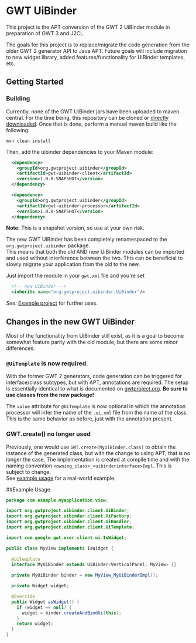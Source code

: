 # GWT UiBinder

This project is the APT conversion of the GWT 2 UiBinder module in preparation of GWT 3 and J2CL.

The goals for this project is to replace/migrate the code generation from the older GWT 2 generator
API to Java APT.  Future goals will include migration to new widget library, added 
features/functionality for UiBinder templates, etc.

## Getting Started

### Building

Currently, none of the GWT UiBinder jars have been uploaded to maven central.  For the time being, 
this repository can be cloned or 
[directly downloaded](https://github.com/Vertispan/gwt-uibinder/archive/master.zip). Once that is 
done, perform a manual maven build like the following:

`mvn clean install`

Then, add the uibinder dependencies to your Maven module:

```xml
  <dependency>
    <groupId>org.gwtproject.uibinder</groupId>
    <artifactId>gwt-uibinder-client</artifactId>
    <version>1.0.0-SNAPSHOT</version>  
  </dependency>

  <dependency>
    <groupId>org.gwtproject.uibinder</groupId>
    <artifactId>gwt-uibinder-processor</artifactId>
    <version>1.0.0-SNAPSHOT</version>  
  </dependency>
```

**Note:** This is a snapshot version, so use at your own risk.

The new GWT UiBinder has been completely renamespaced to the `org.gwtproject.uibinder` package.  
This means that both the old AND new UiBinder modules can be imported and used without interference
between the two.  This can be beneficial to slowly migrate your application from the old to the new.

Just import the module in your `gwt.xml` file and you're set
```xml
  <!-- new UiBinder -->
  <inherits name="org.gwtproject.uibinder.UiBinder"/>
```

*See:* [Example project](https://github.com/Vertispan/gwt-uibinder/tree/master/gwt-uibinder-example) 
for further uses.  

## Changes in the new GWT UiBinder

Most of the functionality from UiBinder still exist, as it is a goal to become somewhat feature 
parity with the old module, but there are some minor differences.

### `@UiTemplate` is now required.

With the former GWT 2 generators, code generation can be triggered for interface/class subtypes, 
but with APT, annotations are required.   The setup is essentially identical to what is documented
on [gwtproject.org](http://www.gwtproject.org/doc/latest/DevGuideUiBinder.html).  **Be sure to use
classes from the new package!**

The `value` attribute for `@UiTemplate` is now optional in which the annotation processor will infer
the name of the `.ui.xml` file from the name of the class.  This is the same behavior as before, just
with the annotation present.

### GWT.create() no longer used

Previously, one would use `GWT.create(MyUiBinder.class)` to obtain the instance of the generated
class, but with the change to using APT, that is no longer the case.  The implementation is created
at compile time and with the naming convention `<owning_class>_<uibinderinterface>Impl`.   This is
subject to change.  
See [example usage](#example-usage) for a real-world example.

##Example Usage

```java
package com.example.myapplication.view;

import org.gwtproject.uibinder.client.UiBinder;
import org.gwtproject.uibinder.client.UiFactory;
import org.gwtproject.uibinder.client.UiHandler;
import org.gwtproject.uibinder.client.UiTemplate;

import com.google.gwt.user.client.ui.IsWidget;

public class MyView implements IsWidget {
  
  @UiTemplate
  interface MyUiBinder extends UiBinder<VerticalPanel, MyView> {}

  private MyUiBinder binder = new MyView_MyUiBinderImpl();

  private Widget widget;

  @Override
  public Widget asWidget() {
    if (widget == null) {
      widget = binder.createAndBindUi(this);
    }
    return widget;
  }
}
```

